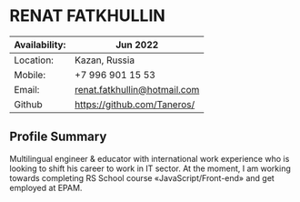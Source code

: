 # RENAT FATKHULLIN
| Availability: | Jun 2022 |
| ------------ | ------------ |
| Location: | Kazan, Russia |
| Mobile: | +7 996 901 15 53 |
| Email: | renat.fatkhullin@hotmail.com |
|Github| https://github.com/Taneros/|

## Profile Summary
Multilingual engineer & educator with international work experience who is looking to shift his career to work in IT sector. At the moment, I am working towards completing RS School course «JavaScript/Front-end» and get employed at EPAM.
